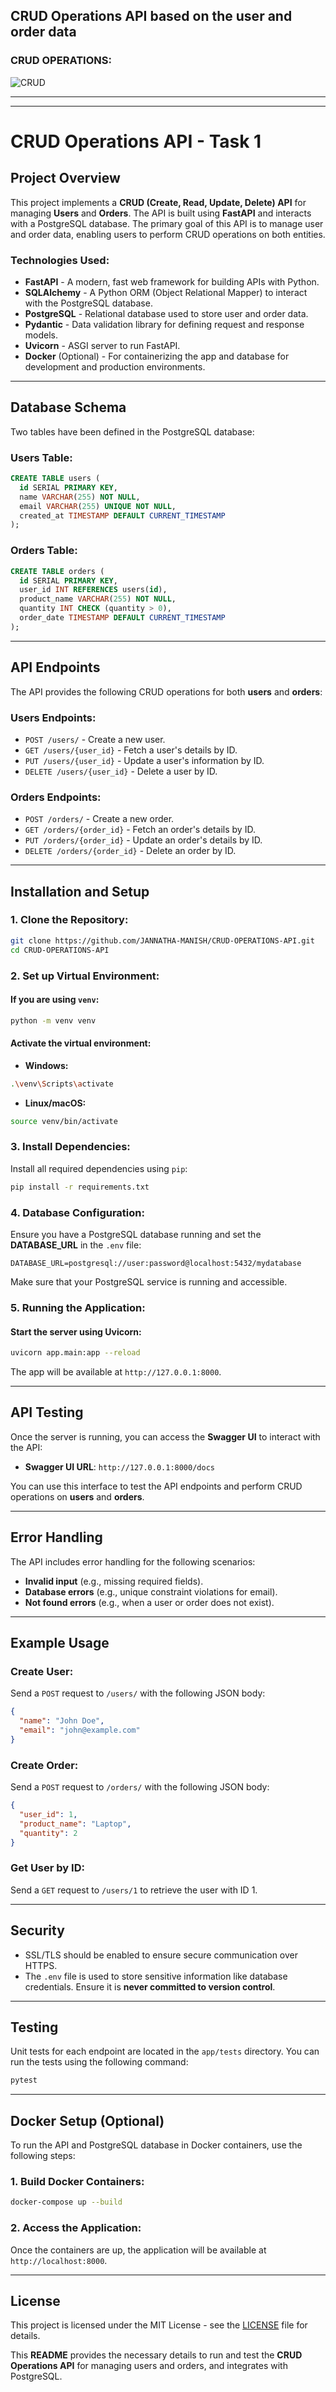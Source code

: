 CRUD Operations API based on the user and order data
---

### CRUD OPERATIONS:
![CRUD](https://github.com/user-attachments/assets/e488ead2-ab18-47ab-bc9a-26b29424592e)


---

---

# **CRUD Operations API - Task 1**

## **Project Overview**

This project implements a **CRUD (Create, Read, Update, Delete) API** for managing **Users** and **Orders**. The API is built using **FastAPI** and interacts with a PostgreSQL database. The primary goal of this API is to manage user and order data, enabling users to perform CRUD operations on both entities.

### **Technologies Used:**

- **FastAPI** - A modern, fast web framework for building APIs with Python.
- **SQLAlchemy** - A Python ORM (Object Relational Mapper) to interact with the PostgreSQL database.
- **PostgreSQL** - Relational database used to store user and order data.
- **Pydantic** - Data validation library for defining request and response models.
- **Uvicorn** - ASGI server to run FastAPI.
- **Docker** (Optional) - For containerizing the app and database for development and production environments.

---

## **Database Schema**

Two tables have been defined in the PostgreSQL database:

### **Users Table:**

```sql
CREATE TABLE users (
  id SERIAL PRIMARY KEY,
  name VARCHAR(255) NOT NULL,
  email VARCHAR(255) UNIQUE NOT NULL,
  created_at TIMESTAMP DEFAULT CURRENT_TIMESTAMP
);
```

### **Orders Table:**

```sql
CREATE TABLE orders (
  id SERIAL PRIMARY KEY,
  user_id INT REFERENCES users(id),
  product_name VARCHAR(255) NOT NULL,
  quantity INT CHECK (quantity > 0),
  order_date TIMESTAMP DEFAULT CURRENT_TIMESTAMP
);
```

---

## **API Endpoints**

The API provides the following CRUD operations for both **users** and **orders**:

### **Users Endpoints:**

- `POST /users/` - Create a new user.
- `GET /users/{user_id}` - Fetch a user's details by ID.
- `PUT /users/{user_id}` - Update a user's information by ID.
- `DELETE /users/{user_id}` - Delete a user by ID.

### **Orders Endpoints:**

- `POST /orders/` - Create a new order.
- `GET /orders/{order_id}` - Fetch an order's details by ID.
- `PUT /orders/{order_id}` - Update an order's details by ID.
- `DELETE /orders/{order_id}` - Delete an order by ID.

---

## **Installation and Setup**

### **1. Clone the Repository:**

```bash
git clone https://github.com/JANNATHA-MANISH/CRUD-OPERATIONS-API.git
cd CRUD-OPERATIONS-API
```

### **2. Set up Virtual Environment:**

#### If you are using `venv`:
```bash
python -m venv venv
```

#### Activate the virtual environment:

- **Windows:**
```bash
.\venv\Scripts\activate
```

- **Linux/macOS:**
```bash
source venv/bin/activate
```

### **3. Install Dependencies:**

Install all required dependencies using `pip`:

```bash
pip install -r requirements.txt
```

### **4. Database Configuration:**

Ensure you have a PostgreSQL database running and set the **DATABASE_URL** in the `.env` file:

```env
DATABASE_URL=postgresql://user:password@localhost:5432/mydatabase
```

Make sure that your PostgreSQL service is running and accessible.

### **5. Running the Application:**

#### Start the server using Uvicorn:

```bash
uvicorn app.main:app --reload
```

The app will be available at `http://127.0.0.1:8000`.

---

## **API Testing**

Once the server is running, you can access the **Swagger UI** to interact with the API:

- **Swagger UI URL**: `http://127.0.0.1:8000/docs`

You can use this interface to test the API endpoints and perform CRUD operations on **users** and **orders**.

---

## **Error Handling**

The API includes error handling for the following scenarios:

- **Invalid input** (e.g., missing required fields).
- **Database errors** (e.g., unique constraint violations for email).
- **Not found errors** (e.g., when a user or order does not exist).

---

## **Example Usage**

### **Create User:**

Send a `POST` request to `/users/` with the following JSON body:

```json
{
  "name": "John Doe",
  "email": "john@example.com"
}
```

### **Create Order:**

Send a `POST` request to `/orders/` with the following JSON body:

```json
{
  "user_id": 1,
  "product_name": "Laptop",
  "quantity": 2
}
```

### **Get User by ID:**

Send a `GET` request to `/users/1` to retrieve the user with ID 1.

---

## **Security**

- SSL/TLS should be enabled to ensure secure communication over HTTPS.
- The `.env` file is used to store sensitive information like database credentials. Ensure it is **never committed to version control**.

---

## **Testing**

Unit tests for each endpoint are located in the `app/tests` directory. You can run the tests using the following command:

```bash
pytest
```

---

## **Docker Setup** (Optional)

To run the API and PostgreSQL database in Docker containers, use the following steps:

### **1. Build Docker Containers:**

```bash
docker-compose up --build
```

### **2. Access the Application:**

Once the containers are up, the application will be available at `http://localhost:8000`.

---

## **License**

This project is licensed under the MIT License - see the [LICENSE](LICENSE) file for details.



This **README** provides the necessary details to run and test the **CRUD Operations API** for managing users and orders, and integrates with PostgreSQL.
